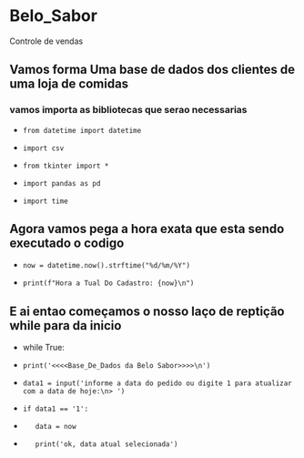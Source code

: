 # Belo_Sabor
Controle de vendas 

## Vamos  forma Uma base de dados dos clientes de uma loja de comidas 

###  vamos importa as bibliotecas que serao necessarias 
-     from datetime import datetime
-     import csv 
-     from tkinter import *
-     import pandas as pd 
-     import time

## Agora vamos pega a hora exata que esta sendo executado o codigo
-     now = datetime.now().strftime("%d/%m/%Y")
-     print(f"Hora a Tual Do Cadastro: {now}\n") 

## E ai entao começamos o nosso laço de reptição while para da inicio
-   while True:
-     print('<<<<Base_De_Dados da Belo Sabor>>>>\n')
-     data1 = input('informe a data do pedido ou digite 1 para atualizar com a data de hoje:\n> ')
-     if data1 == '1':
-        data = now 
-        print('ok, data atual selecionada') 

